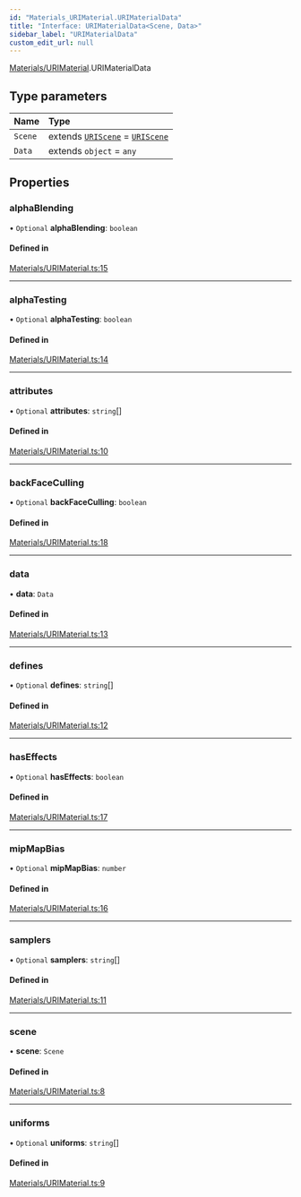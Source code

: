 ```yaml
---
id: "Materials_URIMaterial.URIMaterialData"
title: "Interface: URIMaterialData<Scene, Data>"
sidebar_label: "URIMaterialData"
custom_edit_url: null
---
```


[Materials/URIMaterial](../modules/Materials_URIMaterial.md).URIMaterialData

## Type parameters

| Name | Type |
| :------ | :------ |
| `Scene` | extends [`URIScene`](../classes/Scenes_URIScene.URIScene.md) = [`URIScene`](../classes/Scenes_URIScene.URIScene.md) |
| `Data` | extends `object` = `any` |

## Properties

### alphaBlending

• `Optional` **alphaBlending**: `boolean`

#### Defined in

[Materials/URIMaterial.ts:15](https://github.com/lucasdamianjohnson/DivineVoxelEngine/blob/596fa7391478620ed460dfb4856ff0a763b91c49/divinestar/uri/src/Materials/URIMaterial.ts#L15)

___

### alphaTesting

• `Optional` **alphaTesting**: `boolean`

#### Defined in

[Materials/URIMaterial.ts:14](https://github.com/lucasdamianjohnson/DivineVoxelEngine/blob/596fa7391478620ed460dfb4856ff0a763b91c49/divinestar/uri/src/Materials/URIMaterial.ts#L14)

___

### attributes

• `Optional` **attributes**: `string`[]

#### Defined in

[Materials/URIMaterial.ts:10](https://github.com/lucasdamianjohnson/DivineVoxelEngine/blob/596fa7391478620ed460dfb4856ff0a763b91c49/divinestar/uri/src/Materials/URIMaterial.ts#L10)

___

### backFaceCulling

• `Optional` **backFaceCulling**: `boolean`

#### Defined in

[Materials/URIMaterial.ts:18](https://github.com/lucasdamianjohnson/DivineVoxelEngine/blob/596fa7391478620ed460dfb4856ff0a763b91c49/divinestar/uri/src/Materials/URIMaterial.ts#L18)

___

### data

• **data**: `Data`

#### Defined in

[Materials/URIMaterial.ts:13](https://github.com/lucasdamianjohnson/DivineVoxelEngine/blob/596fa7391478620ed460dfb4856ff0a763b91c49/divinestar/uri/src/Materials/URIMaterial.ts#L13)

___

### defines

• `Optional` **defines**: `string`[]

#### Defined in

[Materials/URIMaterial.ts:12](https://github.com/lucasdamianjohnson/DivineVoxelEngine/blob/596fa7391478620ed460dfb4856ff0a763b91c49/divinestar/uri/src/Materials/URIMaterial.ts#L12)

___

### hasEffects

• `Optional` **hasEffects**: `boolean`

#### Defined in

[Materials/URIMaterial.ts:17](https://github.com/lucasdamianjohnson/DivineVoxelEngine/blob/596fa7391478620ed460dfb4856ff0a763b91c49/divinestar/uri/src/Materials/URIMaterial.ts#L17)

___

### mipMapBias

• `Optional` **mipMapBias**: `number`

#### Defined in

[Materials/URIMaterial.ts:16](https://github.com/lucasdamianjohnson/DivineVoxelEngine/blob/596fa7391478620ed460dfb4856ff0a763b91c49/divinestar/uri/src/Materials/URIMaterial.ts#L16)

___

### samplers

• `Optional` **samplers**: `string`[]

#### Defined in

[Materials/URIMaterial.ts:11](https://github.com/lucasdamianjohnson/DivineVoxelEngine/blob/596fa7391478620ed460dfb4856ff0a763b91c49/divinestar/uri/src/Materials/URIMaterial.ts#L11)

___

### scene

• **scene**: `Scene`

#### Defined in

[Materials/URIMaterial.ts:8](https://github.com/lucasdamianjohnson/DivineVoxelEngine/blob/596fa7391478620ed460dfb4856ff0a763b91c49/divinestar/uri/src/Materials/URIMaterial.ts#L8)

___

### uniforms

• `Optional` **uniforms**: `string`[]

#### Defined in

[Materials/URIMaterial.ts:9](https://github.com/lucasdamianjohnson/DivineVoxelEngine/blob/596fa7391478620ed460dfb4856ff0a763b91c49/divinestar/uri/src/Materials/URIMaterial.ts#L9)
